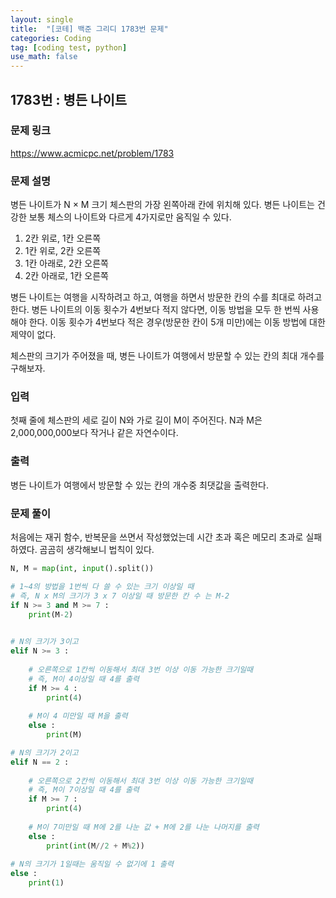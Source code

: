 ```yaml
---
layout: single
title:  "[코테] 백준 그리디 1783번 문제"
categories: Coding
tag: [coding test, python]
use_math: false
---
```


## 1783번 : 병든 나이트
### 문제 링크
<https://www.acmicpc.net/problem/1783>

### 문제 설명
병든 나이트가 N × M 크기 체스판의 가장 왼쪽아래 칸에 위치해 있다. 병든 나이트는 건강한 보통 체스의 나이트와 다르게 4가지로만 움직일 수 있다.

1. 2칸 위로, 1칸 오른쪽
2. 1칸 위로, 2칸 오른쪽
3. 1칸 아래로, 2칸 오른쪽
4. 2칸 아래로, 1칸 오른쪽

병든 나이트는 여행을 시작하려고 하고, 여행을 하면서 방문한 칸의 수를 최대로 하려고 한다. 병든 나이트의 이동 횟수가 4번보다 적지 않다면, 이동 방법을 모두 한 번씩 사용해야 한다. 이동 횟수가 4번보다 적은 경우(방문한 칸이 5개 미만)에는 이동 방법에 대한 제약이 없다.

체스판의 크기가 주어졌을 때, 병든 나이트가 여행에서 방문할 수 있는 칸의 최대 개수를 구해보자.

### 입력
첫째 줄에 체스판의 세로 길이 N와 가로 길이 M이 주어진다. N과 M은 2,000,000,000보다 작거나 같은 자연수이다.

### 출력
병든 나이트가 여행에서 방문할 수 있는 칸의 개수중 최댓값을 출력한다.

### 문제 풀이
처음에는 재귀 함수, 반복문을 쓰면서 작성했었는데 시간 초과 혹은 메모리 초과로 실패하였다.
곰곰히 생각해보니 법칙이 있다.


```python
N, M = map(int, input().split())

# 1~4의 방법을 1번씩 다 쓸 수 있는 크기 이상일 때
# 즉, N x M의 크기가 3 x 7 이상일 때 방문한 칸 수 는 M-2
if N >= 3 and M >= 7 :
    print(M-2)

    
# N의 크기가 3이고
elif N >= 3 :
    
    # 오른쪽으로 1칸씩 이동해서 최대 3번 이상 이동 가능한 크기일때
    # 즉, M이 4이상일 때 4를 출력
    if M >= 4 :
        print(4)
    
    # M이 4 미만일 때 M을 출력
    else :
        print(M)

# N의 크기가 2이고
elif N == 2 :
    
    # 오른쪽으로 2칸씩 이동해서 최대 3번 이상 이동 가능한 크기일때
    # 즉, M이 7이상일 때 4를 출력
    if M >= 7 :
        print(4)
    
    # M이 7미만일 때 M에 2를 나눈 값 + M에 2를 나눈 나머지를 출력
    else :
        print(int(M//2 + M%2))
    
# N의 크기가 1일때는 움직일 수 없기에 1 출력
else : 
    print(1)
```
